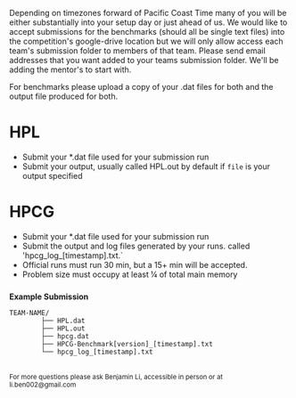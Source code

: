  Depending on timezones forward of Pacific Coast Time many of you will be either substantially into your setup day or just ahead of us. We would like to accept submissions for the benchmarks (should all be single text files) into the competition's google-drive location but we will only allow access each team's submission folder to members of that team. Please send email addresses that you want added to your teams submission folder. We'll be adding the mentor's to start with.

For benchmarks please upload a copy of your .dat files for both and the output file produced for both.

# HPL

- Submit your *.dat file used for your submission run
- Submit your output, usually called HPL.out by default if `file` is your output specified

# HPCG

- Submit your *.dat file used for your submission run
- Submit the output and log files generated by your runs.
   called 'hpcg_log_[timestamp].txt.`
- Official runs must run 30 min, but a 15+ min will be accepted.
- Problem size must occupy at least ¼ of total main memory

###
**Example Submission**
```
TEAM-NAME/
        ├── HPL.dat
        ├── HPL.out
        ├── hpcg.dat
        ├── HPCG-Benchmark[version]_[timestamp].txt
        └── hpcg_log_[timestamp].txt
```

<br>
<sub>For more questions please ask Benjamin Li, accessible in person or at li.ben002@gmail.com</sub>
